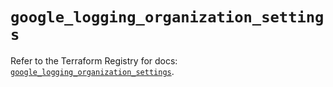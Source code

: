 # `google_logging_organization_settings`

Refer to the Terraform Registry for docs: [`google_logging_organization_settings`](https://registry.terraform.io/providers/hashicorp/google/6.39.0/docs/resources/logging_organization_settings).
